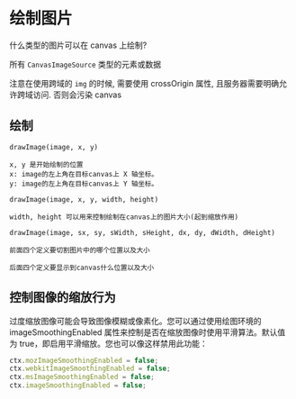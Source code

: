 # 绘制图片

什么类型的图片可以在 canvas 上绘制?

所有 `CanvasImageSource` 类型的元素或数据

注意在使用跨域的 `img` 的时候, 需要使用 crossOrigin 属性, 且服务器需要明确允许跨域访问. 否则会污染 canvas

## 绘制

```
drawImage(image, x, y)

x, y 是开始绘制的位置
x: image的左上角在目标canvas上 X 轴坐标。
y: image的左上角在目标canvas上 Y 轴坐标。
```

```
drawImage(image, x, y, width, height)

width, height 可以用来控制绘制在canvas上的图片大小(起到缩放作用)
```

```
drawImage(image, sx, sy, sWidth, sHeight, dx, dy, dWidth, dHeight)

前面四个定义要切割图片中的哪个位置以及大小

后面四个定义要显示到canvas什么位置以及大小
```

## 控制图像的缩放行为

过度缩放图像可能会导致图像模糊或像素化。您可以通过使用绘图环境的 imageSmoothingEnabled 属性来控制是否在缩放图像时使用平滑算法。默认值为 true，即启用平滑缩放。您也可以像这样禁用此功能：

```js
ctx.mozImageSmoothingEnabled = false;
ctx.webkitImageSmoothingEnabled = false;
ctx.msImageSmoothingEnabled = false;
ctx.imageSmoothingEnabled = false;
```
